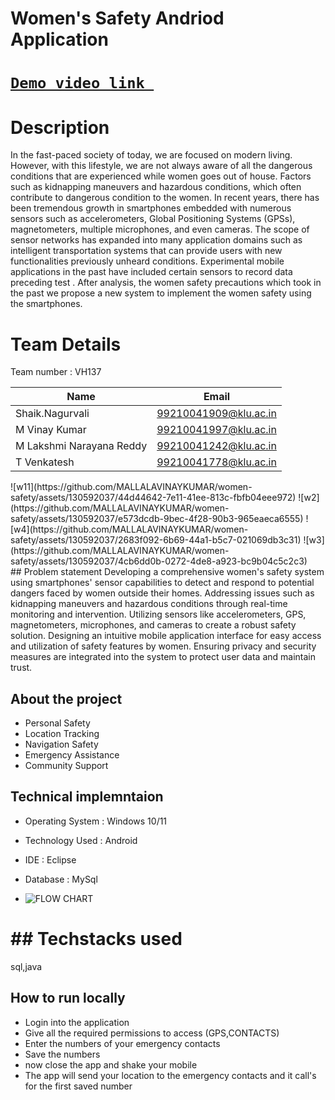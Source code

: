 # Women's Safety Andriod Application
#  [`Demo video link `](http://www.google.com)
# Description
In the fast-paced society of today, we are focused on modern living. However, with this lifestyle, we are not always aware of all the dangerous conditions that are experienced while women goes out of house. Factors such as kidnapping maneuvers and hazardous conditions, which often contribute to dangerous condition to the women. In recent years, there has been tremendous growth in smartphones embedded with numerous sensors such as accelerometers, Global Positioning Systems (GPSs), magnetometers, multiple microphones, and even cameras. The scope of sensor networks has expanded into many application domains such as intelligent transportation systems that can provide users with new functionalities previously unheard conditions. Experimental mobile applications  in the past have included certain sensors to record data preceding test . After analysis, the women safety precautions which took in the past we propose a new system to implement the women safety using the smartphones.
# Team Details
Team number : VH137

| Name    | Email           |
|---------|-----------------|
| Shaik.Nagurvali |99210041909@klu.ac.in |
| M Vinay Kumar | 99210041997@klu.ac.in |
| M Lakshmi Narayana Reddy | 99210041242@klu.ac.in |
|T Venkatesh |99210041778@klu.ac.in|
<div style="display: flex; flex-wrap: wrap;">
  ![w11](https://github.com/MALLALAVINAYKUMAR/women-safety/assets/130592037/44d44642-7e11-41ee-813c-fbfb04eee972)
  ![w2](https://github.com/MALLALAVINAYKUMAR/women-safety/assets/130592037/e573dcdb-9bec-4f28-90b3-965eaeca6555)
  ![w4](https://github.com/MALLALAVINAYKUMAR/women-safety/assets/130592037/2683f092-6b69-44a1-b5c7-021069db3c31)
  ![w3](https://github.com/MALLALAVINAYKUMAR/women-safety/assets/130592037/4cb6dd0b-0272-4de8-a923-bc9b04c5c2c3)
</div>
## Problem statement 
Developing a comprehensive women's safety system using smartphones' sensor capabilities to detect and respond to potential dangers faced by women outside their homes. Addressing issues such as kidnapping maneuvers and hazardous conditions through real-time monitoring and intervention. Utilizing sensors like accelerometers, GPS, magnetometers, microphones, and cameras to create a robust safety solution. Designing an intuitive mobile application interface for easy access and utilization of safety features by women. Ensuring privacy and security measures are integrated into the system to protect user data and maintain trust.

## About the project
- Personal Safety
- Location Tracking
- Navigation Safety
- Emergency Assistance
- Community Support

## Technical implemntaion 
- Operating System		:	Windows 10/11
- Technology Used			: 	Android 
- IDE				:	Eclipse 
- Database			:	MySql

- ![FLOW CHART](https://github.com/MALLALAVINAYKUMAR/women-safety/assets/130592037/2068eac7-9d90-4a90-a09f-3ac7a7c0402c)
# ## Techstacks used 
sql,java
## How to run locally
- Login into the application
- Give all the required permissions to access (GPS,CONTACTS)
- Enter the numbers of your emergency contacts
- Save the numbers
- now close the app and shake your mobile 
- The app will send your location to the emergency contacts and it call's for the first saved number    

